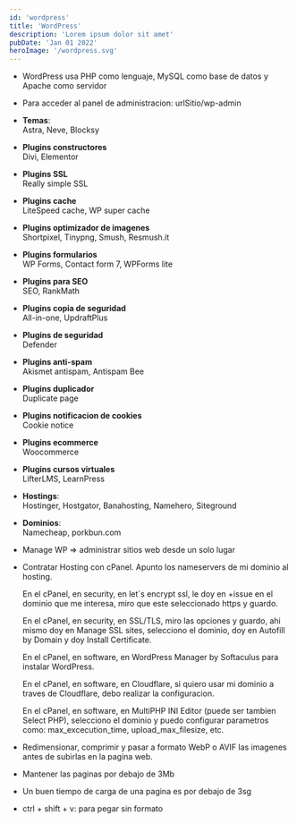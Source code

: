 ```yaml
---
id: 'wordpress'
title: 'WordPress'
description: 'Lorem ipsum dolor sit amet'
pubDate: 'Jan 01 2022'
heroImage: '/wordpress.svg'
---
```


- WordPress usa PHP como lenguaje, MySQL como base de datos y Apache
  como servidor

- Para acceder al panel de administracion:
  urlSitio/wp-admin

- **Temas**:  
  Astra, Neve, Blocksy

- **Plugins constructores**  
  Divi, Elementor
- **Plugins SSL**  
  Really simple SSL
- **Plugins cache**  
  LiteSpeed cache, WP super cache
- **Plugins optimizador de imagenes**  
  Shortpixel, Tinypng, Smush, Resmush.it
- **Plugins formularios**  
  WP Forms, Contact form 7, WPForms lite
- **Plugins para SEO**  
  SEO, RankMath
- **Plugins copia de seguridad**  
  All-in-one, UpdraftPlus
- **Plugins de seguridad**  
  Defender
- **Plugins anti-spam**  
  Akismet antispam, Antispam Bee
- **Plugins duplicador**  
  Duplicate page
- **Plugins notificacion de cookies**  
  Cookie notice
- **Plugins ecommerce**  
  Woocommerce
- **Plugins cursos virtuales**  
  LifterLMS, LearnPress

- **Hostings**:  
  Hostinger, Hostgator, Banahosting, Namehero, Siteground
- **Dominios**:  
  Namecheap, porkbun.com

- Manage WP => administrar sitios web desde un solo lugar

- Contratar Hosting con cPanel.
  Apunto los nameservers de mi dominio al hosting.

  En el cPanel, en security, en let´s encrypt ssl, le doy en +issue
  en el dominio que me interesa, miro que este seleccionado https y
  guardo.

  En el cPanel, en security, en SSL/TLS, miro las opciones y guardo,
  ahi mismo doy en Manage SSL sites, selecciono el dominio, doy en
  Autofill by Domain y doy Install Certificate.

  En el cPanel, en software, en WordPress Manager by Softaculus para
  instalar WordPress.

  En el cPanel, en software, en Cloudflare, si quiero usar mi dominio
  a traves de Cloudflare, debo realizar la configuracion.

  En el cPanel, en software, en MultiPHP INI Editor (puede ser
  tambien Select PHP), selecciono el dominio y puedo configurar
  parametros como: max_excecution_time, upload_max_filesize, etc.

- Redimensionar, comprimir y pasar a formato WebP o AVIF
  las imagenes antes de subirlas en la pagina web.

- Mantener las paginas por debajo de 3Mb
- Un buen tiempo de carga de una pagina es por debajo de 3sg

* ctrl + shift + v: para pegar sin formato
